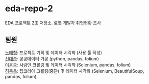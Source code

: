 # eda-repo-2
EDA 프로젝트 2조 저장소. 로봇 개발자 취업현황 조사

## 팀원
[노태형](https://github.com/Robotics-Ro): 프로젝트 기획 및 데이터 시각화 (사용 툴 작성) \
[신대준](https://github.com/shindaejune): 공공데이터 가공 (python, pandas, folium) \
[이윤종](https://github.com/doubleSizeBanana): 사람인 크롤링 및 데이터 시각화 (Selenium, pandas, folium) \
[허동욱](https://github.com/dongwookheo): 잡코리아 크롤링(중단) 및 데이터 시각화 (Selenium, BeautifulSoup, pandas, folium)
